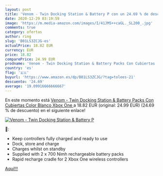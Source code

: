 ```yaml
---
layout: post
title: 'Venom - Twin Docking Station & Battery P con un 24.69 % de descuento'
date: 2020-12-29 03:19:59
image: 'https://m.media-amazon.com/images/I/41JM5++caGL._SL200_.jpg'
comments: true
category: ofertas
author: ring
slug: 'B01LS3ZCJG-es'
actualPrice: 18.82 EUR
currency: EUR
price: 18.82
comparePrice: 24.99 EUR
prodname: 'Venom - Twin Docking Station & Battery Packs Con Cubiertas  Color Blanco  Xbox One '
country: 'es'
flag: '🇪🇸'
buyurl: 'https://www.amazon.es/dp/B01LS3ZCJG/?tag=tolees-21'
descuento: '24.69'
average: '19.09916666666667'
---
```


En este momento está [Venom - Twin Docking Station & Battery Packs Con Cubiertas  Color Blanco  Xbox One ](https://www.amazon.es/dp/B01LS3ZCJG/?tag=tolees-21) a 18.82 EUR (original: 24.99 EUR) (24.69 %  de descuento) en el siguiente enlace!

[![Venom - Twin Docking Station & Battery P](https://m.media-amazon.com/images/I/41JM5++caGL._SL200_.jpg)](https://www.amazon.es/dp/B01LS3ZCJG/?tag=tolees-21)

🔎:

- Keep controllers fully charged and ready to use
- Dock, store and charge
- Charges whilst on standby
- Supplied with 2 x 700 Nimh rechargeable battery packs
- Rapid recharge cradle for 2 Xbox One wireless controllers

[Aquí!!!](https://www.amazon.es/dp/B01LS3ZCJG/?tag=tolees-21)
